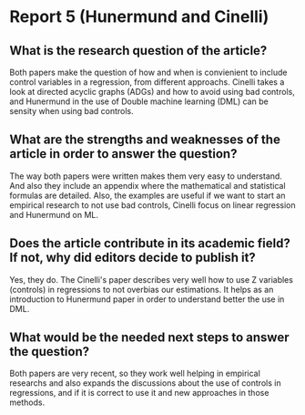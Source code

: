 # Report 5 (Hunermund and Cinelli)

## What is the research question of the article?

Both papers make the question of how and when is convienient to include control variables in a regression, from different approachs. Cinelli takes a look at directed acyclic graphs (ADGs) and how to avoid using bad controls, and Hunermund in the use of Double machine learning (DML) can be sensity when using bad controls.

## What are the strengths and weaknesses of the article in order to answer the question?

The way both papers were written makes them very easy to understand. And also they include an appendix where the mathematical and statistical formulas are detailed. Also, the examples are useful if we want to start an empirical research to not use bad controls, Cinelli focus on linear regression and Hunermund on ML.

## Does the article contribute in its academic field? If not, why did editors decide to publish it?

Yes, they do. The Cinelli's paper describes very well how to use Z variables (controls) in regressions to not overbias our estimations. It helps as an introduction to Hunermund paper in order to understand better the use in DML.

## What would be the needed next steps to answer the question?

Both papers are very recent, so they work well helping in empirical researchs and also expands the discussions about the use of controls in regressions, and if it is correct to use it and new approaches in those methods. 